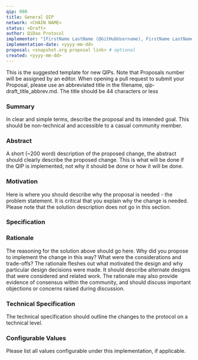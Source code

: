 ```yaml
---
qip: 000
title: General QIP
network: <CHAIN NAME>
status: <Draft>
author: QiDao Protocol
implementor: "[FirstName LastName (@GitHubUsername), FirstName LastName <foo@bar.com>, FirstName (@GitHubUsername), GitHubUsername (@GitHubUsername)]"
implementation-date: <yyyy-mm-dd>
proposal: <snapshot.org proposal link> # optional
created: <yyyy-mm-dd>
---
```


This is the suggested template for new QIPs. Note that Proposals number will be assigned by an editor. When opening a pull request to submit your Proposal, please use an abbreviated title in the filename, qip-draft_title_abbrev.md. The title should be 44 characters or less

### Summary

In clear and simple terms, describe the proposal and its intended goal. This should be non-technical and accessible to a casual community member.

### Abstract

A short (~200 word) description of the proposed change, the abstract should clearly describe the proposed change. This is what will be done if the QIP is implemented, not why it should be done or how it will be done.

### Motivation

Here is where you should describe why the proposal is needed - the problem statement. It is critical that you explain why the change is needed. Please note that the solution description does not go in this section.

### Specification

### Rationale

The reasoning for the solution above should go here. Why did you propose to implement the change in this way? What were the considerations and trade-offs? The rationale fleshes out what motivated the design and why particular design decisions were made. It should describe alternate designs that were considered and related work. The rationale may also provide evidence of consensus within the community, and should discuss important objections or concerns raised during discussion.

### Technical Specification

The technical specification should outline the changes to the protocol on a technical level.

### Configurable Values

Please list all values configurable under this implementation, if applicable.

